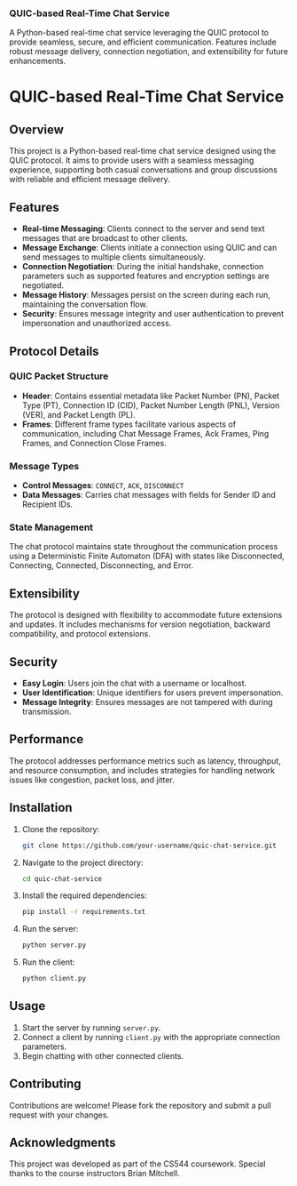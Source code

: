 ### QUIC-based Real-Time Chat Service

A Python-based real-time chat service leveraging the QUIC protocol to provide seamless, secure, and efficient communication. Features include robust message delivery, connection negotiation, and extensibility for future enhancements.

# QUIC-based Real-Time Chat Service

## Overview

This project is a Python-based real-time chat service designed using the QUIC protocol. It aims to provide users with a seamless messaging experience, supporting both casual conversations and group discussions with reliable and efficient message delivery.

## Features

- **Real-time Messaging**: Clients connect to the server and send text messages that are broadcast to other clients.
- **Message Exchange**: Clients initiate a connection using QUIC and can send messages to multiple clients simultaneously.
- **Connection Negotiation**: During the initial handshake, connection parameters such as supported features and encryption settings are negotiated.
- **Message History**: Messages persist on the screen during each run, maintaining the conversation flow.
- **Security**: Ensures message integrity and user authentication to prevent impersonation and unauthorized access.

## Protocol Details

### QUIC Packet Structure

- **Header**: Contains essential metadata like Packet Number (PN), Packet Type (PT), Connection ID (CID), Packet Number Length (PNL), Version (VER), and Packet Length (PL).
- **Frames**: Different frame types facilitate various aspects of communication, including Chat Message Frames, Ack Frames, Ping Frames, and Connection Close Frames.

### Message Types

- **Control Messages**: `CONNECT`, `ACK`, `DISCONNECT`
- **Data Messages**: Carries chat messages with fields for Sender ID and Recipient IDs.

### State Management

The chat protocol maintains state throughout the communication process using a Deterministic Finite Automaton (DFA) with states like Disconnected, Connecting, Connected, Disconnecting, and Error.

## Extensibility

The protocol is designed with flexibility to accommodate future extensions and updates. It includes mechanisms for version negotiation, backward compatibility, and protocol extensions.

## Security

- **Easy Login**: Users join the chat with a username or localhost.
- **User Identification**: Unique identifiers for users prevent impersonation.
- **Message Integrity**: Ensures messages are not tampered with during transmission.

## Performance

The protocol addresses performance metrics such as latency, throughput, and resource consumption, and includes strategies for handling network issues like congestion, packet loss, and jitter.

## Installation

1. Clone the repository:
   ```bash
   git clone https://github.com/your-username/quic-chat-service.git
   ```
2. Navigate to the project directory:
   ```bash
   cd quic-chat-service
   ```
3. Install the required dependencies:
   ```bash
   pip install -r requirements.txt
   ```
4. Run the server:
   ```bash
   python server.py
   ```
5. Run the client:
   ```bash
   python client.py
   ```

## Usage

1. Start the server by running `server.py`.
2. Connect a client by running `client.py` with the appropriate connection parameters.
3. Begin chatting with other connected clients.

## Contributing

Contributions are welcome! Please fork the repository and submit a pull request with your changes.

## Acknowledgments

This project was developed as part of the CS544 coursework. Special thanks to the course instructors Brian Mitchell.
```
